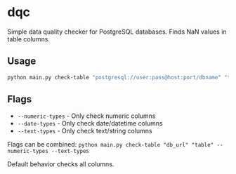 # dqc

Simple data quality checker for PostgreSQL databases. Finds NaN values in table columns.

## Usage

```bash
python main.py check-table "postgresql://user:pass@host:port/dbname" "table_name"
```

## Flags

- `--numeric-types` - Only check numeric columns
- `--date-types` - Only check date/datetime columns  
- `--text-types` - Only check text/string columns

Flags can be combined: `python main.py check-table "db_url" "table" --numeric-types --text-types`

Default behavior checks all columns.
